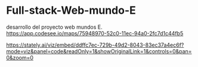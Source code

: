 # Full-stack-Web-mundo-E
desarrollo del proyecto web mundos E.
https://app.codesee.io/maps/75948970-52c0-11ec-94a0-2fc7d1c44fb5

https://stately.ai/viz/embed/ddffc7ec-729b-49d2-8043-83ec37a4ec6f?mode=viz&panel=code&readOnly=1&showOriginalLink=1&controls=0&pan=0&zoom=0